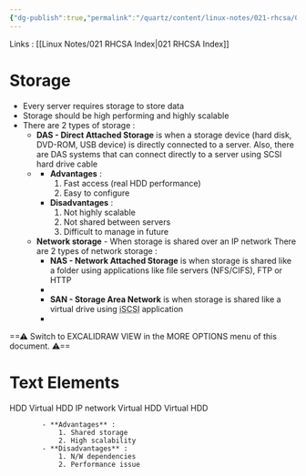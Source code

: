 ```yaml
---
{"dg-publish":true,"permalink":"/quartz/content/linux-notes/021-rhcsa/021-14-storage/021-14-1-storage/","noteIcon":"","created":"2023-10-14T22:10:59.547+05:30","updated":"2023-10-13T17:10:55.543+05:30"}
---
```


Links : [[Linux Notes/021 RHCSA Index\|021 RHCSA Index]]

# Storage

- Every server requires storage to store data
- Storage should be high performing and highly scalable
- There are 2 types of storage :
	- **DAS - Direct Attached Storage**  is when a storage device (hard disk, DVD-ROM, USB device) is directly connected to a server. Also, there are DAS systems that can connect directly to a server using SCSI hard drive cable
	- <style> .container {font-family: sans-serif; text-align: center;} .button-wrapper button {z-index: 1;height: 40px; width: 100px; margin: 10px;padding: 5px;} .excalidraw .App-menu_top .buttonList { display: flex;} .excalidraw-wrapper { height: 800px; margin: 50px; position: relative;} :root[dir="ltr"] .excalidraw .layer-ui__wrapper .zen-mode-transition.App-menu_bottom--transition-left {transform: none;} </style><script src="https://cdn.jsdelivr.net/npm/react@17/umd/react.production.min.js"></script><script src="https://cdn.jsdelivr.net/npm/react-dom@17/umd/react-dom.production.min.js"></script><script type="text/javascript" src="https://cdn.jsdelivr.net/npm/@excalidraw/excalidraw@0/dist/excalidraw.production.min.js"></script><div id="Storage_2023-10-06_1202.17.excalidraw.md1"></div><script>(function(){const InitialData={"type":"excalidraw","version":2,"source":"https://github.com/zsviczian/obsidian-excalidraw-plugin/releases/tag/1.9.19","elements":[{"id":"j2VjsDwVj1sKTfVQjzORg","type":"rectangle","x":-283.0836181640625,"y":-154.7932586669922,"width":182.2821044921875,"height":318.11724853515625,"angle":0,"strokeColor":"#1e1e1e","backgroundColor":"transparent","fillStyle":"hachure","strokeWidth":1,"strokeStyle":"solid","roughness":1,"opacity":100,"groupIds":[],"frameId":null,"roundness":{"type":3},"seed":1729540591,"version":89,"versionNonce":1087739201,"isDeleted":false,"boundElements":[{"id":"X8_HAg77ALHBrziEmSAFa","type":"arrow"}],"updated":1696574098873,"link":null,"locked":false},{"id":"24He8rOuReFeY30f_BYlY","type":"rectangle","x":68.3353271484375,"y":-1.4308624267578125,"width":262.9068603515625,"height":139.340576171875,"angle":0,"strokeColor":"#1e1e1e","backgroundColor":"transparent","fillStyle":"hachure","strokeWidth":1,"strokeStyle":"solid","roughness":1,"opacity":100,"groupIds":[],"frameId":null,"roundness":{"type":3},"seed":692051681,"version":49,"versionNonce":1968175361,"isDeleted":false,"boundElements":[{"id":"X8_HAg77ALHBrziEmSAFa","type":"arrow"}],"updated":1696574098874,"link":null,"locked":false},{"id":"X8_HAg77ALHBrziEmSAFa","type":"arrow","x":-85.027099609375,"y":54.65586853027344,"width":141.0933837890625,"height":3.50543212890625,"angle":0,"strokeColor":"#1e1e1e","backgroundColor":"transparent","fillStyle":"hachure","strokeWidth":1,"strokeStyle":"solid","roughness":1,"opacity":100,"groupIds":[],"frameId":null,"roundness":{"type":2},"seed":339899343,"version":98,"versionNonce":1453047407,"isDeleted":false,"boundElements":null,"updated":1696574121398,"link":null,"locked":false,"points":[[0,0],[141.0933837890625,3.50543212890625]],"lastCommittedPoint":null,"startBinding":{"elementId":"j2VjsDwVj1sKTfVQjzORg","focus":0.2958921694916871,"gap":15.7744140625},"endBinding":{"elementId":"24He8rOuReFeY30f_BYlY","focus":0.08922006041967033,"gap":12.26904296875},"startArrowhead":null,"endArrowhead":null},{"id":"mmveLqS7","type":"text","x":-28.968994140625,"y":23.965896606445312,"width":37.439971923828125,"height":25,"angle":0,"strokeColor":"#1e1e1e","backgroundColor":"transparent","fillStyle":"hachure","strokeWidth":1,"strokeStyle":"solid","roughness":1,"opacity":100,"groupIds":[],"frameId":null,"roundness":null,"seed":1583257537,"version":12,"versionNonce":1126334305,"isDeleted":false,"boundElements":null,"updated":1696574156114,"link":null,"locked":false,"text":"SAS","rawText":"SAS","fontSize":20,"fontFamily":1,"textAlign":"left","verticalAlign":"top","baseline":17,"containerId":null,"originalText":"SAS","lineHeight":1.25},{"id":"mKcwG9dE","type":"text","x":-32.1143798828125,"y":61.68601989746094,"width":48.09996032714844,"height":25,"angle":0,"strokeColor":"#1e1e1e","backgroundColor":"transparent","fillStyle":"hachure","strokeWidth":1,"strokeStyle":"solid","roughness":1,"opacity":100,"groupIds":[],"frameId":null,"roundness":null,"seed":1067717377,"version":19,"versionNonce":307060495,"isDeleted":false,"boundElements":null,"updated":1696574161135,"link":null,"locked":false,"text":"SCSI","rawText":"SCSI","fontSize":20,"fontFamily":1,"textAlign":"left","verticalAlign":"top","baseline":17,"containerId":null,"originalText":"SCSI","lineHeight":1.25},{"id":"PVpbXkFg","type":"text","x":128.7513427734375,"y":-34.93217468261719,"width":145.0998992919922,"height":25,"angle":0,"strokeColor":"#1e1e1e","backgroundColor":"transparent","fillStyle":"hachure","strokeWidth":1,"strokeStyle":"solid","roughness":1,"opacity":100,"groupIds":[],"frameId":null,"roundness":null,"seed":1395174945,"version":42,"versionNonce":1950125473,"isDeleted":false,"boundElements":null,"updated":1696574166017,"link":null,"locked":false,"text":"eRacks/DAs24","rawText":"eRacks/DAs24","fontSize":20,"fontFamily":1,"textAlign":"left","verticalAlign":"top","baseline":17,"containerId":null,"originalText":"eRacks/DAs24","lineHeight":1.25},{"id":"pX3MTpiC4C0FZpt0CkNi6","type":"rectangle","x":47.302978515625,"y":-5.8126068115234375,"width":263.7830810546875,"height":153.36233520507812,"angle":0,"strokeColor":"#1e1e1e","backgroundColor":"transparent","fillStyle":"hachure","strokeWidth":1,"strokeStyle":"solid","roughness":1,"opacity":100,"groupIds":[],"frameId":null,"roundness":{"type":3},"seed":1121108289,"version":130,"versionNonce":1785597057,"isDeleted":true,"boundElements":null,"updated":1696573994944,"link":null,"locked":false},{"id":"UnmKjAHh4mSj0Cs3JMAog","type":"line","x":45.550048828125,"y":-38.23783874511719,"width":260.2777099609375,"height":85.00650024414062,"angle":0,"strokeColor":"#1e1e1e","backgroundColor":"transparent","fillStyle":"hachure","strokeWidth":1,"strokeStyle":"solid","roughness":1,"opacity":100,"groupIds":[],"frameId":null,"roundness":{"type":2},"seed":81450081,"version":430,"versionNonce":88237825,"isDeleted":true,"boundElements":null,"updated":1696574081678,"link":null,"locked":false,"points":[[0,0],[193.674560546875,4.3817138671875],[235.73974609375,85.00650024414062],[-24.5379638671875,80.62472534179688],[0,0]],"lastCommittedPoint":[3.5054931640625,0],"startBinding":null,"endBinding":null,"startArrowhead":null,"endArrowhead":null},{"id":"kCcMVVJs2_hXlVDkN8agD","type":"line","x":9.619384765625,"y":37.12876892089844,"width":280.4339599609375,"height":99.90460205078125,"angle":0,"strokeColor":"#1e1e1e","backgroundColor":"transparent","fillStyle":"hachure","strokeWidth":1,"strokeStyle":"solid","roughness":1,"opacity":100,"groupIds":[],"frameId":null,"roundness":{"type":2},"seed":1393849935,"version":185,"versionNonce":837946703,"isDeleted":true,"boundElements":null,"updated":1696574079856,"link":null,"locked":false,"points":[[0,0],[0,99.90460205078125],[275.17578125,98.15185546875],[280.4339599609375,3.50543212890625],[225.2235107421875,26.2906494140625]],"lastCommittedPoint":[225.2235107421875,26.2906494140625],"startBinding":null,"endBinding":null,"startArrowhead":null,"endArrowhead":null}],"appState":{"theme":"dark","viewBackgroundColor":"#ffffff","currentItemStrokeColor":"#1e1e1e","currentItemBackgroundColor":"transparent","currentItemFillStyle":"hachure","currentItemStrokeWidth":1,"currentItemStrokeStyle":"solid","currentItemRoughness":1,"currentItemOpacity":100,"currentItemFontFamily":1,"currentItemFontSize":20,"currentItemTextAlign":"left","currentItemStartArrowhead":null,"currentItemEndArrowhead":null,"scrollX":347.78326416015625,"scrollY":402.5692138671875,"zoom":{"value":1},"currentItemRoundness":"round","gridSize":null,"gridColor":{"Bold":"#C9C9C9FF","Regular":"#EDEDEDFF"},"currentStrokeOptions":null,"previousGridSize":null,"frameRendering":{"enabled":true,"clip":true,"name":true,"outline":true}},"files":{}};InitialData.scrollToContent=true;App=()=>{const e=React.useRef(null),t=React.useRef(null),[n,i]=React.useState({width:void 0,height:void 0});return React.useEffect(()=>{i({width:t.current.getBoundingClientRect().width,height:t.current.getBoundingClientRect().height});const e=()=>{i({width:t.current.getBoundingClientRect().width,height:t.current.getBoundingClientRect().height})};return window.addEventListener("resize",e),()=>window.removeEventListener("resize",e)},[t]),React.createElement(React.Fragment,null,React.createElement("div",{className:"excalidraw-wrapper",ref:t},React.createElement(ExcalidrawLib.Excalidraw,{ref:e,width:n.width,height:n.height,initialData:InitialData,viewModeEnabled:!0,zenModeEnabled:!0,gridModeEnabled:!1})))},excalidrawWrapper=document.getElementById("Storage_2023-10-06_1202.17.excalidraw.md1");ReactDOM.render(React.createElement(App),excalidrawWrapper);})();</script>
		- **Advantages** :
			1. Fast access (real HDD performance)
			2. Easy to configure
		- **Disadvantages** :
			1. Not highly scalable
			2. Not shared between servers
			3. Difficult to manage in future
	- **Network storage** - When storage is shared over an IP network
		There are 2 types of network storage :
		- **NAS - Network Attached Storage** is when storage is shared like a folder using applications like file servers (NFS/CIFS), FTP or HTTP
		- <div id="Storage_2023-10-06_1211.18.excalidraw.md2"></div><script>(function(){const InitialData={"type":"excalidraw","version":2,"source":"https://github.com/zsviczian/obsidian-excalidraw-plugin/releases/tag/1.9.19","elements":[{"type":"rectangle","version":89,"versionNonce":1253300897,"isDeleted":false,"id":"8yvnp2bZe2-Zs_i6FK-YV","fillStyle":"hachure","strokeWidth":1,"strokeStyle":"solid","roughness":1,"opacity":100,"angle":0,"x":-242.7711181640625,"y":-139.89512634277344,"strokeColor":"#1e1e1e","backgroundColor":"transparent","width":146.3514404296875,"height":260.2777404785156,"seed":692860193,"groupIds":[],"frameId":null,"roundness":{"type":3},"boundElements":[{"id":"tBTjHV-1_nS1ScBBQGMOp","type":"arrow"}],"updated":1696574645123,"link":null,"locked":false},{"type":"diamond","version":165,"versionNonce":1238784495,"isDeleted":false,"id":"x9j05crvaoA__sGJz62PN","fillStyle":"hachure","strokeWidth":1,"strokeStyle":"solid","roughness":1,"opacity":100,"angle":0.8019363241191924,"x":-333.5075768954263,"y":-142.3897066570011,"strokeColor":"#1e1e1e","backgroundColor":"transparent","width":79.48423048334749,"height":79.74838256835938,"seed":1233694351,"groupIds":[],"frameId":null,"roundness":{"type":2},"boundElements":[],"updated":1696574545590,"link":null,"locked":false},{"type":"text","version":18,"versionNonce":1817818113,"isDeleted":false,"id":"knBxuz7U","fillStyle":"hachure","strokeWidth":1,"strokeStyle":"solid","roughness":1,"opacity":100,"angle":0,"x":-316.2379150390625,"y":-54.31398010253906,"strokeColor":"#1e1e1e","backgroundColor":"transparent","width":42.219970703125,"height":25,"seed":1533987919,"groupIds":[],"frameId":null,"roundness":null,"boundElements":[],"updated":1696574555570,"link":null,"locked":false,"fontSize":20,"fontFamily":1,"text":"HDD","rawText":"HDD","textAlign":"left","verticalAlign":"top","containerId":null,"originalText":"HDD","lineHeight":1.25,"baseline":17},{"type":"diamond","version":180,"versionNonce":1682813647,"isDeleted":false,"id":"hcvHVsmoHCEpGirD81t8t","fillStyle":"hachure","strokeWidth":1,"strokeStyle":"solid","roughness":1,"opacity":100,"angle":0.8019363241191924,"x":-77.80229590573623,"y":-137.671875,"strokeColor":"#1e1e1e","backgroundColor":"transparent","width":79.48423048334749,"height":79.74838256835938,"seed":1277148911,"groupIds":[],"frameId":null,"roundness":{"type":2},"boundElements":[],"updated":1696574572552,"link":null,"locked":false},{"type":"text","version":23,"versionNonce":235746351,"isDeleted":false,"id":"uagoKWre","fillStyle":"hachure","strokeWidth":1,"strokeStyle":"solid","roughness":1,"opacity":100,"angle":0,"x":-64.1143798828125,"y":-60.20118713378906,"strokeColor":"#1e1e1e","backgroundColor":"transparent","width":58.73994445800781,"height":25,"seed":1946571055,"groupIds":[],"frameId":null,"roundness":null,"boundElements":[],"updated":1696574582782,"link":null,"locked":false,"fontSize":20,"fontFamily":1,"text":"Folder","rawText":"Folder","textAlign":"left","verticalAlign":"top","containerId":null,"originalText":"Folder","lineHeight":1.25,"baseline":17},{"type":"arrow","version":645,"versionNonce":1091199841,"isDeleted":false,"id":"tBTjHV-1_nS1ScBBQGMOp","fillStyle":"hachure","strokeWidth":1,"strokeStyle":"solid","roughness":1,"opacity":100,"angle":0,"x":-80.645263671875,"y":4.7035675048828125,"strokeColor":"#1e1e1e","backgroundColor":"transparent","width":345.284423828125,"height":125.40473752027083,"seed":1956852847,"groupIds":[],"frameId":null,"roundness":{"type":2},"boundElements":[],"updated":1696574859671,"link":null,"locked":false,"startBinding":{"elementId":"8yvnp2bZe2-Zs_i6FK-YV","focus":0.11111072027761061,"gap":15.7744140625},"endBinding":{"elementId":"_keVQWJXSNAmHwGySr413","focus":0.1761874124004113,"gap":14.12078857421875},"lastCommittedPoint":null,"startArrowhead":null,"endArrowhead":null,"points":[[0,0],[251.5142822265625,0],[265.535888671875,-111.29718017578125],[345.284423828125,-125.40473752027083]]},{"type":"arrow","version":165,"versionNonce":165491457,"isDeleted":false,"id":"4RLiQue3XKHpW9PTMKRof","fillStyle":"hachure","strokeWidth":1,"strokeStyle":"solid","roughness":1,"opacity":100,"angle":0,"x":189.2724609375,"y":-32.10337829589844,"strokeColor":"#1e1e1e","backgroundColor":"transparent","width":86.46864114271347,"height":105.54890763393881,"seed":1156711951,"groupIds":[],"frameId":null,"roundness":{"type":2},"boundElements":[],"updated":1696574865322,"link":null,"locked":false,"startBinding":null,"endBinding":{"elementId":"EFWgDPWN1_koWAm1NW-mN","focus":-0.183429584997792,"gap":14.669847626817784},"lastCommittedPoint":null,"startArrowhead":null,"endArrowhead":null,"points":[[0,0],[6.1343994140625,102.53366088867188],[86.46864114271347,105.54890763393881]]},{"type":"text","version":24,"versionNonce":1756306511,"isDeleted":false,"id":"22VY1xOk","fillStyle":"hachure","strokeWidth":1,"strokeStyle":"solid","roughness":1,"opacity":100,"angle":0,"x":-7.2489013671875,"y":27.551559448242188,"strokeColor":"#1e1e1e","backgroundColor":"transparent","width":107.29991149902344,"height":25,"seed":1254247265,"groupIds":[],"frameId":null,"roundness":null,"boundElements":[],"updated":1696574682461,"link":null,"locked":false,"fontSize":20,"fontFamily":1,"text":"IP network","rawText":"IP network","textAlign":"left","verticalAlign":"top","containerId":null,"originalText":"IP network","lineHeight":1.25,"baseline":17},{"type":"rectangle","version":327,"versionNonce":859199727,"isDeleted":false,"id":"_keVQWJXSNAmHwGySr413","fillStyle":"hachure","strokeWidth":1,"strokeStyle":"solid","roughness":1,"opacity":100,"angle":0,"x":278.75994873046875,"y":-189.20980834960938,"strokeColor":"#1e1e1e","backgroundColor":"transparent","width":88.511962890625,"height":144.59869384765625,"seed":1500666817,"groupIds":[],"frameId":null,"roundness":{"type":3},"boundElements":[{"id":"tBTjHV-1_nS1ScBBQGMOp","type":"arrow"},{"id":"CicQL2JIs15vdDBhsNofD","type":"arrow"}],"updated":1696575306506,"link":null,"locked":false},{"type":"rectangle","version":189,"versionNonce":1205479727,"isDeleted":false,"id":"EFWgDPWN1_koWAm1NW-mN","fillStyle":"hachure","strokeWidth":1,"strokeStyle":"solid","roughness":1,"opacity":100,"angle":0,"x":290.41094970703125,"y":-12.376922607421875,"strokeColor":"#1e1e1e","backgroundColor":"transparent","width":82.3773193359375,"height":148.10421752929688,"seed":825709839,"groupIds":[],"frameId":null,"roundness":{"type":3},"boundElements":[{"id":"4RLiQue3XKHpW9PTMKRof","type":"arrow"},{"id":"CicQL2JIs15vdDBhsNofD","type":"arrow"}],"updated":1696575306506,"link":null,"locked":false},{"type":"diamond","version":205,"versionNonce":1288024431,"isDeleted":false,"id":"WsyIjc6aZb6OMUEhxqX6f","fillStyle":"hachure","strokeWidth":1,"strokeStyle":"solid","roughness":1,"opacity":100,"angle":0.8019363241191924,"x":368.63166405520127,"y":-188.860595703125,"strokeColor":"#1e1e1e","backgroundColor":"transparent","width":79.48423048334749,"height":79.74838256835938,"seed":1151557857,"groupIds":[],"frameId":null,"roundness":{"type":2},"boundElements":[],"updated":1696574810414,"link":null,"locked":false},{"type":"diamond","version":208,"versionNonce":1315431855,"isDeleted":false,"id":"HQA_xHUOJqodPEvhZ8wfb","fillStyle":"hachure","strokeWidth":1,"strokeStyle":"solid","roughness":1,"opacity":100,"angle":0.8019363241191924,"x":374.63154198488877,"y":-13.995086669921875,"strokeColor":"#1e1e1e","backgroundColor":"transparent","width":79.48423048334749,"height":79.74838256835938,"seed":1017454721,"groupIds":[],"frameId":null,"roundness":{"type":2},"boundElements":[],"updated":1696574827902,"link":null,"locked":false},{"type":"text","version":32,"versionNonce":1324509615,"isDeleted":false,"id":"0kVcXh1J","fillStyle":"hachure","strokeWidth":1,"strokeStyle":"solid","roughness":1,"opacity":100,"angle":0,"x":380.2392578125,"y":-104.36820983886719,"strokeColor":"#1e1e1e","backgroundColor":"transparent","width":58.73994445800781,"height":25,"seed":557011919,"groupIds":[],"frameId":null,"roundness":null,"boundElements":[],"updated":1696574832212,"link":null,"locked":false,"fontSize":20,"fontFamily":1,"text":"Folder","rawText":"Folder","textAlign":"left","verticalAlign":"top","containerId":null,"originalText":"Folder","lineHeight":1.25,"baseline":17},{"type":"text","version":46,"versionNonce":644943535,"isDeleted":false,"id":"ItigrQED","fillStyle":"hachure","strokeWidth":1,"strokeStyle":"solid","roughness":1,"opacity":100,"angle":0,"x":385.2176513671875,"y":69.93766784667969,"strokeColor":"#1e1e1e","backgroundColor":"transparent","width":58.73994445800781,"height":25,"seed":2060575471,"groupIds":[],"frameId":null,"roundness":null,"boundElements":[],"updated":1696574835445,"link":null,"locked":false,"fontSize":20,"fontFamily":1,"text":"Folder","rawText":"Folder","textAlign":"left","verticalAlign":"top","containerId":null,"originalText":"Folder","lineHeight":1.25,"baseline":17},{"id":"CicQL2JIs15vdDBhsNofD","type":"arrow","x":262.3170270107627,"y":-89.95889551499312,"width":275.7943546070772,"height":101.55420639935659,"angle":0,"strokeColor":"#1e1e1e","backgroundColor":"transparent","fillStyle":"hachure","strokeWidth":1,"strokeStyle":"solid","roughness":1,"opacity":100,"groupIds":[],"frameId":null,"roundness":{"type":2},"seed":1928386145,"version":107,"versionNonce":63933391,"isDeleted":false,"boundElements":null,"updated":1696575313985,"link":null,"locked":false,"points":[[0,0],[-260.3292667164522,0.5155137005974098],[15.465087890625,101.55420639935659]],"lastCommittedPoint":[15.465087890625,101.55420639935659],"startBinding":{"elementId":"_keVQWJXSNAmHwGySr413","focus":-0.3706656377056733,"gap":16.442921719706078},"endBinding":{"elementId":"EFWgDPWN1_koWAm1NW-mN","focus":0.3406209103379469,"gap":12.628834805643578},"startArrowhead":"triangle","endArrowhead":"triangle"}],"appState":{"theme":"dark","viewBackgroundColor":"#ffffff","currentItemStrokeColor":"#1e1e1e","currentItemBackgroundColor":"transparent","currentItemFillStyle":"hachure","currentItemStrokeWidth":1,"currentItemStrokeStyle":"solid","currentItemRoughness":1,"currentItemOpacity":100,"currentItemFontFamily":1,"currentItemFontSize":20,"currentItemTextAlign":"left","currentItemStartArrowhead":"triangle","currentItemEndArrowhead":"triangle","scrollX":348.97354341662697,"scrollY":263.5466766357422,"zoom":{"value":1.7000000000000002},"currentItemRoundness":"round","gridSize":null,"gridColor":{"Bold":"#C9C9C9FF","Regular":"#EDEDEDFF"},"currentStrokeOptions":null,"previousGridSize":null,"frameRendering":{"enabled":true,"clip":true,"name":true,"outline":true}},"files":{}};InitialData.scrollToContent=true;App=()=>{const e=React.useRef(null),t=React.useRef(null),[n,i]=React.useState({width:void 0,height:void 0});return React.useEffect(()=>{i({width:t.current.getBoundingClientRect().width,height:t.current.getBoundingClientRect().height});const e=()=>{i({width:t.current.getBoundingClientRect().width,height:t.current.getBoundingClientRect().height})};return window.addEventListener("resize",e),()=>window.removeEventListener("resize",e)},[t]),React.createElement(React.Fragment,null,React.createElement("div",{className:"excalidraw-wrapper",ref:t},React.createElement(ExcalidrawLib.Excalidraw,{ref:e,width:n.width,height:n.height,initialData:InitialData,viewModeEnabled:!0,zenModeEnabled:!0,gridModeEnabled:!1})))},excalidrawWrapper=document.getElementById("Storage_2023-10-06_1211.18.excalidraw.md2");ReactDOM.render(React.createElement(App),excalidrawWrapper);})();</script>
		- **SAN - Storage Area Network** is when storage is shared like a virtual drive using <abbr title="skuzzy">iSCSI</abbr> application
		- 
<div class="transclusion internal-embed is-loaded"><div class="markdown-embed">




==⚠  Switch to EXCALIDRAW VIEW in the MORE OPTIONS menu of this document. ⚠==


# Text Elements
HDD 
Virtual HDD 
IP network 
Virtual HDD 
Virtual HDD 


</div></div>

			- **Advantages** : 
				1. Shared storage
				2. High scalability
			- **Disadvantages** :
				1. N/W dependencies
				2. Performance issue
